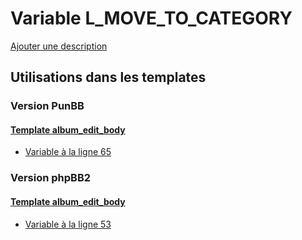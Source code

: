 # Variable L_MOVE_TO_CATEGORY
[Ajouter une description](https://fa-tvars.appspot.com/var/L_MOVE_TO_CATEGORY)

## Utilisations dans les templates

### Version PunBB

#### [Template album_edit_body](punbb/album_edit_body.md#readme)
* [Variable &agrave; la ligne 65](../punbb/album_edit_body.tpl#L65)

### Version phpBB2

#### [Template album_edit_body](subsilver/album_edit_body.md#readme)
* [Variable &agrave; la ligne 53](../subsilver/album_edit_body.tpl#L53)